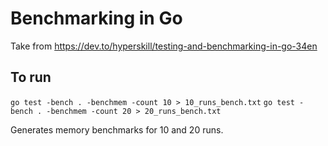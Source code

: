 # Benchmarking in Go

Take from <https://dev.to/hyperskill/testing-and-benchmarking-in-go-34en>

## To run

`go test -bench . -benchmem -count 10 > 10_runs_bench.txt`
`go test -bench . -benchmem -count 20 > 20_runs_bench.txt`

Generates memory benchmarks for 10 and 20 runs.
